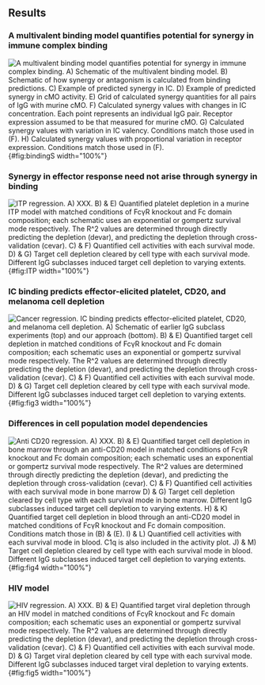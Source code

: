 ## Results

### A multivalent binding model quantifies potential for synergy in immune complex binding

![**A multivalent binding model quantifies potential for synergy in immune complex binding.** A) Schematic of the multivalent binding model. B) Schematic of how synergy or antagonism is calculated from binding predictions. C) Example of predicted synergy in IC. D) Example of predicted synergy in cMO activity. E) Grid of calculated synergy quantities for all pairs of IgG with murine cMO. F) Calculated synergy values with changes in IC concentration. Each point represents an individual IgG pair. Receptor expression assumed to be that measured for murine cMO. G) Calculated synergy values with variation in IC valency. Conditions match those used in (F). H) Calculated synergy values with proportional variation in receptor expression. Conditions match those used in (F).](figure1.svg "Figure 1"){#fig:bindingS width="100%"}

### Synergy in effector response need not arise through synergy in binding

![**ITP regression.** A) XXX. B) & E) Quantified platelet depletion in a murine ITP model with matched conditions of FcγR knockout and Fc domain composition; each schematic uses an exponential or gompertz survival mode respectively. The R^2 values are determined through directly predicting the depletion (devar), and predicting the depletion through cross-validation (cevar). C) & F) Quantified cell activities with each survival mode. D) & G) Target cell depletion cleared by cell type with each survival mode. Different IgG subclasses induced target cell depletion to varying extents.](figure2.svg "Figure 2"){#fig:ITP width="100%"}

### IC binding predicts effector-elicited platelet, CD20, and melanoma cell depletion

![**Cancer regression.** IC binding predicts effector-elicited platelet, CD20, and melanoma cell depletion. A) Schematic of earlier IgG subclass experiments (top) and our approach (bottom). B) & E) Quantified target cell depletion in matched conditions of FcγR knockout and Fc domain composition; each schematic uses an exponential or gompertz survival mode respectively. The R^2 values are determined through directly predicting the depletion (devar), and predicting the depletion through cross-validation (cevar). C) & F) Quantified cell activities with each survival mode. D) & G) Target cell depletion cleared by cell type with each survival mode. Different IgG subclasses induced target cell depletion to varying extents.](figure3.svg "Figure 3"){#fig:fig3 width="100%"}

### Differences in cell population model dependencies

![**Anti CD20 regression.** A) XXX. B) & E) Quantified target cell depletion in bone marrow through an anti-CD20 model in matched conditions of FcγR knockout and Fc domain composition; each schematic uses an exponential or gompertz survival mode respectively. The R^2 values are determined through directly predicting the depletion (devar), and predicting the depletion through cross-validation (cevar). C) & F) Quantified cell activities with each survival mode in bone marrow D) & G) Target cell depletion cleared by cell type with each survival mode in bone marrow. Different IgG subclasses induced target cell depletion to varying extents. H) & K) Quantified target cell depletion in blood through an anti-CD20 model in matched conditions of FcγR knockout and Fc domain composition. Conditions match those in (B) & (E). I) & L) Quantified cell activities with each survival mode in blood. C1q is also included in the activity plot. J) & M) Target cell depletion cleared by cell type with each survival mode in blood. Different IgG subclasses induced target cell depletion to varying extents.](figure4.svg "Figure 4"){#fig:fig4 width="100%"}

### HIV model

![**HIV regression.** A) XXX. B) & E) Quantified target viral depletion through an HIV model in matched conditions of FcγR knockout and Fc domain composition; each schematic uses an exponential or gompertz survival mode respectively. The R^2 values are determined through directly predicting the depletion (devar), and predicting the depletion through cross-validation (cevar). C) & F) Quantified cell activities with each survival mode. D) & G) Target viral depletion cleared by cell type with each survival mode. Different IgG subclasses induced target viral depletion to varying extents.](figure5.svg "Figure 5"){#fig:fig5 width="100%"}


